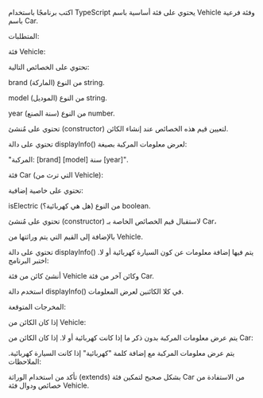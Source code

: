 اكتب برنامجًا باستخدام TypeScript يحتوي على فئة أساسية باسم Vehicle وفئة فرعية باسم Car.

المتطلبات:

فئة Vehicle:

تحتوي على الخصائص التالية:

brand (الماركة) من النوع string.

model (الموديل) من النوع string.

year (سنة الصنع) من النوع number.

تحتوي على مُنشئ (constructor) لتعيين قيم هذه الخصائص عند إنشاء الكائن.

تحتوي على دالة displayInfo() لعرض معلومات المركبة بصيغة:

"المركبة: [brand] [model] سنة [year]".

فئة Car (التي ترث من Vehicle):

تحتوي على خاصية إضافية:

isElectric (هل هي كهربائية؟) من النوع boolean.

تحتوي على مُنشئ (constructor) لاستقبال قيم الخصائص الخاصة بـ Car،

 بالإضافة إلى القيم التي يتم وراثتها من Vehicle.

تحتوي على دالة displayInfo() يتم فيها إضافة معلومات عن كون السيارة كهربائية أو لا.
اختبر البرنامج:

أنشئ كائن من فئة Vehicle وكائن آخر من فئة Car.

استخدم دالة displayInfo() في كلا الكائنين لعرض المعلومات.

المخرجات المتوقعة:

إذا كان الكائن من Vehicle:

يتم عرض معلومات المركبة بدون ذكر ما إذا كانت كهربائية أو لا.
إذا كان الكائن من Car:

يتم عرض معلومات المركبة مع إضافة كلمة "كهربائية" إذا كانت السيارة كهربائية.
الملاحظات:

تأكد من استخدام الوراثة (extends) بشكل صحيح لتمكين فئة Car من الاستفادة من خصائص ودوال فئة Vehicle.